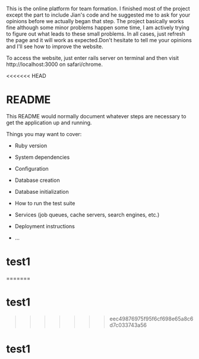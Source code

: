 This is the online platform for team formation. I finished most of the project except the part to include Jian's code and he suggested me to ask for your opinions before we actually began that step. The project basically works fine although some minor problems happen some time, I am actively trying to figure out what leads to these small problems. In all cases, just refresh the page and it will work as expected.Don't hesitate to tell me your opinions and I'll see how to improve the website.

To access the website, just enter rails server on terminal and then visit http://localhost:3000 on safari/chrome.


<<<<<<< HEAD
# README

This README would normally document whatever steps are necessary to get the
application up and running.

Things you may want to cover:

* Ruby version

* System dependencies

* Configuration

* Database creation

* Database initialization

* How to run the test suite

* Services (job queues, cache servers, search engines, etc.)

* Deployment instructions

* ...
# test1
=======
# test1
>>>>>>> eec49876975f95f6cf698e65a8c6d7c033743a56
# test1
